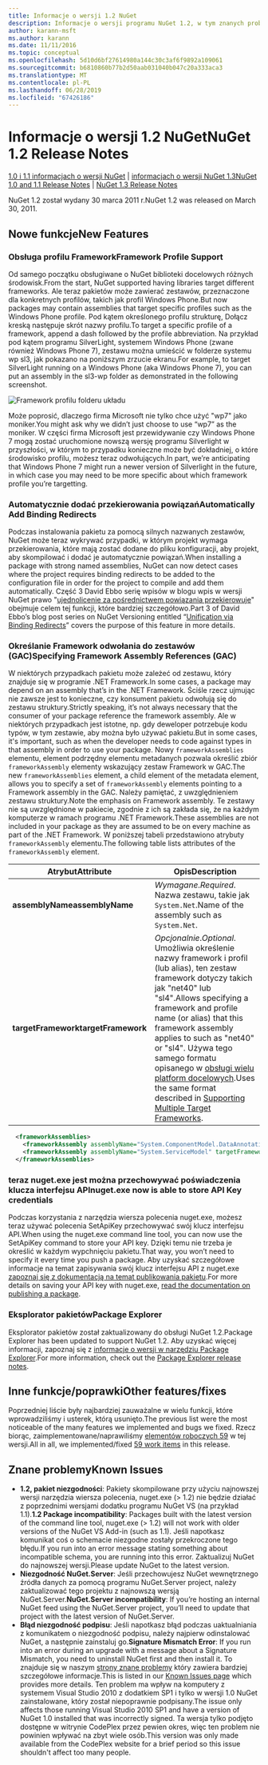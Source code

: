 ```yaml
---
title: Informacje o wersji 1.2 NuGet
description: Informacje o wersji programu NuGet 1.2, w tym znanych problemów, poprawki, funkcje dodane i DCRs.
author: karann-msft
ms.author: karann
ms.date: 11/11/2016
ms.topic: conceptual
ms.openlocfilehash: 5d10d6bf27614980a144c30c3af6f9892a109061
ms.sourcegitcommit: b6810860b77b2d50aab031040b047c20a333aca3
ms.translationtype: MT
ms.contentlocale: pl-PL
ms.lasthandoff: 06/28/2019
ms.locfileid: "67426186"
---
```

# <a name="nuget-12-release-notes"></a><span data-ttu-id="d64ad-103">Informacje o wersji 1.2 NuGet</span><span class="sxs-lookup"><span data-stu-id="d64ad-103">NuGet 1.2 Release Notes</span></span>

<span data-ttu-id="d64ad-104">[1.0 i 1.1 informacjach o wersji NuGet](../release-notes/nuget-1.1.md) | [informacjach o wersji NuGet 1.3](../release-notes/nuget-1.3.md)</span><span class="sxs-lookup"><span data-stu-id="d64ad-104">[NuGet 1.0 and 1.1 Release Notes](../release-notes/nuget-1.1.md) | [NuGet 1.3 Release Notes](../release-notes/nuget-1.3.md)</span></span>

<span data-ttu-id="d64ad-105">NuGet 1.2 został wydany 30 marca 2011 r.</span><span class="sxs-lookup"><span data-stu-id="d64ad-105">NuGet 1.2 was released on March 30, 2011.</span></span>

## <a name="new-features"></a><span data-ttu-id="d64ad-106">Nowe funkcje</span><span class="sxs-lookup"><span data-stu-id="d64ad-106">New Features</span></span>

### <a name="framework-profile-support"></a><span data-ttu-id="d64ad-107">Obsługa profilu Framework</span><span class="sxs-lookup"><span data-stu-id="d64ad-107">Framework Profile Support</span></span>

<span data-ttu-id="d64ad-108">Od samego początku obsługiwane o NuGet biblioteki docelowych różnych środowisk.</span><span class="sxs-lookup"><span data-stu-id="d64ad-108">From the start, NuGet supported having libraries target different frameworks.</span></span> <span data-ttu-id="d64ad-109">Ale teraz pakietów może zawierać zestawów, przeznaczone dla konkretnych profilów, takich jak profil Windows Phone.</span><span class="sxs-lookup"><span data-stu-id="d64ad-109">But now packages may contain assemblies that target specific profiles such as the Windows Phone profile.</span></span> <span data-ttu-id="d64ad-110">Pod kątem określonego profilu strukturę, Dołącz kreską następuje skrót nazwy profilu.</span><span class="sxs-lookup"><span data-stu-id="d64ad-110">To target a specific profile of a framework, append a dash followed by the profile abbreviation.</span></span> <span data-ttu-id="d64ad-111">Na przykład pod kątem programu SilverLight, systemem Windows Phone (zwane również Windows Phone 7), zestawu można umieścić w folderze systemu wp sl3, jak pokazano na poniższym zrzucie ekranu.</span><span class="sxs-lookup"><span data-stu-id="d64ad-111">For example, to target SilverLight running on a Windows Phone (aka Windows Phone 7), you can put an assembly in the sl3-wp folder as demonstrated in the following screenshot.</span></span>

![Framework profilu folderu układu](./media/framework-profile-support.png)

<span data-ttu-id="d64ad-113">Może poprosić, dlaczego firma Microsoft nie tylko chce użyć "wp7" jako moniker.</span><span class="sxs-lookup"><span data-stu-id="d64ad-113">You might ask why we didn’t just choose to use “wp7” as the moniker.</span></span> <span data-ttu-id="d64ad-114">W części firma Microsoft jest przewidywanie czy Windows Phone 7 mogą zostać uruchomione nowszą wersję programu Silverlight w przyszłości, w którym to przypadku konieczne może być dokładniej, o które środowisko profilu, możesz teraz odwołujących.</span><span class="sxs-lookup"><span data-stu-id="d64ad-114">In part, we’re anticipating that Windows Phone 7 might run a newer version of Silverlight in the future, in which case you may need to be more specific about which framework profile you’re targetting.</span></span>

### <a name="automatically-add-binding-redirects"></a><span data-ttu-id="d64ad-115">Automatycznie dodać przekierowania powiązań</span><span class="sxs-lookup"><span data-stu-id="d64ad-115">Automatically Add Binding Redirects</span></span>

<span data-ttu-id="d64ad-116">Podczas instalowania pakietu za pomocą silnych nazwanych zestawów, NuGet może teraz wykrywać przypadki, w którym projekt wymaga przekierowania, które mają zostać dodane do pliku konfiguracji, aby projekt, aby skompilować i dodać je automatycznie powiązań.</span><span class="sxs-lookup"><span data-stu-id="d64ad-116">When installing a package with strong named assemblies, NuGet can now detect cases where the project requires binding redirects to be added to the configuration file in order for the project to compile and add them automatically.</span></span> <span data-ttu-id="d64ad-117">Część 3 David Ebbo serię wpisów w blogu wpis w wersji NuGet prawo "[ujednolicenie za pośrednictwem powiązania przekierowuje](http://blog.davidebbo.com/2011/01/nuget-versioning-part-3-unification-via.html)" obejmuje celem tej funkcji, które bardziej szczegółowo.</span><span class="sxs-lookup"><span data-stu-id="d64ad-117">Part 3 of David Ebbo’s blog post series on NuGet Versioning entitled “[Unification via Binding Redirects](http://blog.davidebbo.com/2011/01/nuget-versioning-part-3-unification-via.html)” covers the purpose of this feature in more details.</span></span>

<a name="framework-assembly-refs"></a>

### <a name="specifying-framework-assembly-references-gac"></a><span data-ttu-id="d64ad-118">Określanie Framework odwołania do zestawów (GAC)</span><span class="sxs-lookup"><span data-stu-id="d64ad-118">Specifying Framework Assembly References (GAC)</span></span>

<span data-ttu-id="d64ad-119">W niektórych przypadkach pakietu może zależeć od zestawu, który znajduje się w programie .NET Framework.</span><span class="sxs-lookup"><span data-stu-id="d64ad-119">In some cases, a package may depend on an assembly that’s in the .NET Framework.</span></span> <span data-ttu-id="d64ad-120">Ściśle rzecz ujmując nie zawsze jest to konieczne, czy konsument pakietu odwołują się do zestawu struktury.</span><span class="sxs-lookup"><span data-stu-id="d64ad-120">Strictly speaking, it’s not always necessary that the consumer of your package reference the framework assembly.</span></span> <span data-ttu-id="d64ad-121">Ale w niektórych przypadkach jest istotne, np. gdy deweloper potrzebuje kodu typów, w tym zestawie, aby można było używać pakietu.</span><span class="sxs-lookup"><span data-stu-id="d64ad-121">But in some cases, it's important, such as when the developer needs to code against types in that assembly in order to use your package.</span></span> <span data-ttu-id="d64ad-122">Nowy `frameworkAssemblies` elementu, element podrzędny elementu metadanych pozwala określić zbiór `frameworkAssembly` elementy wskazujący zestaw Framework w GAC.</span><span class="sxs-lookup"><span data-stu-id="d64ad-122">The new `frameworkAssemblies` element, a child element of the metadata element, allows you to specify a set of `frameworkAssembly` elements pointing to a Framework assembly in the GAC.</span></span> <span data-ttu-id="d64ad-123">Należy pamiętać, z uwzględnieniem zestawu struktury.</span><span class="sxs-lookup"><span data-stu-id="d64ad-123">Note the emphasis on Framework assembly.</span></span>
<span data-ttu-id="d64ad-124">Te zestawy nie są uwzględnione w pakiecie, zgodnie z ich są zakłada się, że na każdym komputerze w ramach programu .NET Framework.</span><span class="sxs-lookup"><span data-stu-id="d64ad-124">These assemblies are not included in your package as they are assumed to be on every machine  as part of the .NET Framework.</span></span> <span data-ttu-id="d64ad-125">W poniższej tabeli przedstawiono atrybuty `frameworkAssembly` elementu.</span><span class="sxs-lookup"><span data-stu-id="d64ad-125">The following table lists attributes of the `frameworkAssembly` element.</span></span>


|<span data-ttu-id="d64ad-126">Atrybut</span><span class="sxs-lookup"><span data-stu-id="d64ad-126">Attribute</span></span> |<span data-ttu-id="d64ad-127">Opis</span><span class="sxs-lookup"><span data-stu-id="d64ad-127">Description</span></span>|
|----------------|-----------|
|<span data-ttu-id="d64ad-128">**assemblyName**</span><span class="sxs-lookup"><span data-stu-id="d64ad-128">**assemblyName**</span></span>|<span data-ttu-id="d64ad-129">*Wymagane*.</span><span class="sxs-lookup"><span data-stu-id="d64ad-129">*Required*.</span></span> <span data-ttu-id="d64ad-130">Nazwa zestawu, takie jak `System.Net`.</span><span class="sxs-lookup"><span data-stu-id="d64ad-130">Name of the assembly such as `System.Net`.</span></span>|
|<span data-ttu-id="d64ad-131">**targetFramework**</span><span class="sxs-lookup"><span data-stu-id="d64ad-131">**targetFramework**</span></span>|<span data-ttu-id="d64ad-132">*Opcjonalnie*.</span><span class="sxs-lookup"><span data-stu-id="d64ad-132">*Optional*.</span></span> <span data-ttu-id="d64ad-133">Umożliwia określenie nazwy framework i profil (lub alias), ten zestaw framework dotyczy takich jak "net40" lub "sl4".</span><span class="sxs-lookup"><span data-stu-id="d64ad-133">Allows specifying a framework and profile name (or alias) that this framework assembly applies to such as "net40" or "sl4".</span></span> <span data-ttu-id="d64ad-134">Używa tego samego formatu opisanego w [obsługi wielu platform docelowych](../create-packages/supporting-multiple-target-frameworks.md).</span><span class="sxs-lookup"><span data-stu-id="d64ad-134">Uses the same format described in [Supporting Multiple Target Frameworks](../create-packages/supporting-multiple-target-frameworks.md).</span></span>|

```xml
  <frameworkAssemblies>
    <frameworkAssembly assemblyName="System.ComponentModel.DataAnnotations" targetFramework="net40" />
    <frameworkAssembly assemblyName="System.ServiceModel" targetFramework="net40" />
  </frameworkAssemblies>
```

### <a name="nugetexe-now-is-able-to-store-api-key-credentials"></a><span data-ttu-id="d64ad-135">teraz nuget.exe jest można przechowywać poświadczenia klucza interfejsu API</span><span class="sxs-lookup"><span data-stu-id="d64ad-135">nuget.exe now is able to store API Key credentials</span></span>

<span data-ttu-id="d64ad-136">Podczas korzystania z narzędzia wiersza polecenia nuget.exe, możesz teraz używać polecenia SetApiKey przechowywać swój klucz interfejsu API.</span><span class="sxs-lookup"><span data-stu-id="d64ad-136">When using the nuget.exe command line tool, you can now use the SetApiKey command to store your API key.</span></span> <span data-ttu-id="d64ad-137">Dzięki temu nie trzeba je określić w każdym wypchnięciu pakietu.</span><span class="sxs-lookup"><span data-stu-id="d64ad-137">That way, you won’t need to specify it every time you push a package.</span></span> <span data-ttu-id="d64ad-138">Aby uzyskać szczegółowe informacje na temat zapisywania swój klucz interfejsu API z nuget.exe [zapoznaj się z dokumentacją na temat publikowania pakietu](../nuget-org/publish-a-package.md).</span><span class="sxs-lookup"><span data-stu-id="d64ad-138">For more details on saving your API key with nuget.exe, [read the documentation on publishing a package](../nuget-org/publish-a-package.md).</span></span>

### <a name="package-explorer"></a><span data-ttu-id="d64ad-139">Eksplorator pakietów</span><span class="sxs-lookup"><span data-stu-id="d64ad-139">Package Explorer</span></span>
<span data-ttu-id="d64ad-140">Eksplorator pakietów został zaktualizowany do obsługi NuGet 1.2.</span><span class="sxs-lookup"><span data-stu-id="d64ad-140">Package Explorer has been updated to support NuGet 1.2.</span></span> <span data-ttu-id="d64ad-141">Aby uzyskać więcej informacji, zapoznaj się z [informacje o wersji w narzędziu Package Explorer](http://nuget.codeplex.com/wikipage?title=New%20features%20in%20NuGet%20Package%20Explorer%201.0).</span><span class="sxs-lookup"><span data-stu-id="d64ad-141">For more information, check out the [Package Explorer release notes](http://nuget.codeplex.com/wikipage?title=New%20features%20in%20NuGet%20Package%20Explorer%201.0).</span></span>

## <a name="other-featuresfixes"></a><span data-ttu-id="d64ad-142">Inne funkcje/poprawki</span><span class="sxs-lookup"><span data-stu-id="d64ad-142">Other features/fixes</span></span>

<span data-ttu-id="d64ad-143">Poprzedniej liście były najbardziej zauważalne w wielu funkcji, które wprowadziliśmy i usterek, którą usunięto.</span><span class="sxs-lookup"><span data-stu-id="d64ad-143">The previous list were the most noticeable of the many features we implemented and bugs we fixed.</span></span> <span data-ttu-id="d64ad-144">Rzecz biorąc, zaimplementowane/naprawiliśmy [elementów roboczych 59](http://nuget.codeplex.com/workitem/list/advanced?keyword=&status=All&type=All&priority=All&release=NuGet%201.2&assignedTo=All&component=All&sortField=Votes&sortDirection=Descending&page=0) w tej wersji.</span><span class="sxs-lookup"><span data-stu-id="d64ad-144">All in all, we implemented/fixed [59 work items](http://nuget.codeplex.com/workitem/list/advanced?keyword=&status=All&type=All&priority=All&release=NuGet%201.2&assignedTo=All&component=All&sortField=Votes&sortDirection=Descending&page=0) in this release.</span></span>

## <a name="known-issues"></a><span data-ttu-id="d64ad-145">Znane problemy</span><span class="sxs-lookup"><span data-stu-id="d64ad-145">Known Issues</span></span>

* <span data-ttu-id="d64ad-146">**1.2, pakiet niezgodności**: Pakiety skompilowane przy użyciu najnowszej wersji narzędzia wiersza polecenia, nuget.exe (> 1.2) nie będzie działać z poprzednimi wersjami dodatku programu NuGet VS (na przykład 1.1).</span><span class="sxs-lookup"><span data-stu-id="d64ad-146">**1.2 Package incompatibility**: Packages built with the latest version of the command line tool, nuget.exe (> 1.2) will not work with older versions of the NuGet VS Add-in (such as 1.1).</span></span> <span data-ttu-id="d64ad-147">Jeśli napotkasz komunikat coś o schemacie niezgodne zostały przekroczone tego błędu.</span><span class="sxs-lookup"><span data-stu-id="d64ad-147">If you run into an error message stating something about incompatible schema, you are running into this error.</span></span> <span data-ttu-id="d64ad-148">Zaktualizuj NuGet do najnowszej wersji.</span><span class="sxs-lookup"><span data-stu-id="d64ad-148">Please update NuGet to the latest version.</span></span>
* <span data-ttu-id="d64ad-149">**Niezgodność NuGet.Server**: Jeśli przechowujesz NuGet wewnętrznego źródła danych za pomocą programu NuGet.Server project, należy zaktualizować tego projektu z najnowszą wersją NuGet.Server.</span><span class="sxs-lookup"><span data-stu-id="d64ad-149">**NuGet.Server incompatibility**: If you’re hosting an internal NuGet feed using the NuGet.Server project, you’ll need to update that project with the latest version of NuGet.Server.</span></span>
* <span data-ttu-id="d64ad-150">**Błąd niezgodność podpisu**: Jeśli napotkasz błąd podczas uaktualniania z komunikatem o niezgodność podpisu, należy najpierw odinstalować NuGet, a następnie zainstaluj go.</span><span class="sxs-lookup"><span data-stu-id="d64ad-150">**Signature Mismatch Error**: If you run into an error during an upgrade with a message about a Signature Mismatch, you need to uninstall NuGet first and then install it.</span></span> <span data-ttu-id="d64ad-151">To znajduje się w naszym [strony znane problemy](../release-notes/known-issues.md) który zawiera bardziej szczegółowe informacje.</span><span class="sxs-lookup"><span data-stu-id="d64ad-151">This is listed in our [Known Issues page](../release-notes/known-issues.md) which provides more details.</span></span> <span data-ttu-id="d64ad-152">Ten problem ma wpływ na komputery z systemem Visual Studio 2010 z dodatkiem SP1 i tylko w wersji 1.0 NuGet zainstalowane, który został niepoprawnie podpisany.</span><span class="sxs-lookup"><span data-stu-id="d64ad-152">The issue only affects those running Visual Studio 2010 SP1 and have a version of NuGet 1.0 installed that was incorrectly signed.</span></span> <span data-ttu-id="d64ad-153">Ta wersja tylko podjęto dostępne w witrynie CodePlex przez pewien okres, więc ten problem nie powinien wpływać na zbyt wiele osób.</span><span class="sxs-lookup"><span data-stu-id="d64ad-153">This version was only made available from the CodePlex website for a brief period so this issue shouldn't affect too many people.</span></span>
